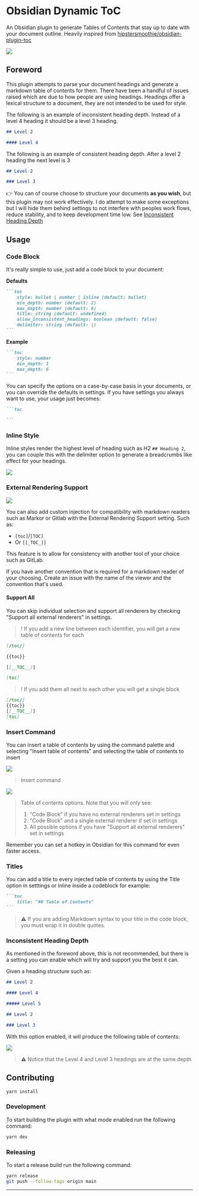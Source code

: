 # Obsidian Dynamic ToC

An Obsidian plugin to generate Tables of Contents that stay up to date with your document outline. Heavily inspired from [hipstersmoothie/obsidian-plugin-toc](https://github.com/hipstersmoothie/obsidian-plugin-toc)

![](media/screenshot.jpg)

## Foreword

This plugin attempts to parse your document headings and generate a markdown table of contents for them. There have been a handful of issues raised which are due to how people are using headings. Headings offer a lexical structure to a document, they are not intended to be used for style.

The following is an example of inconsistent heading depth. Instead of a level 4 heading it should be a level 3 heading.

```md
## Level 2

#### Level 4
```

The following is an example of consistent heading depth. After a level 2 heading the next level is 3

```md
## Level 2

### Level 3
```

👉 You can of course choose to structure your documents **as you wish**, but this plugin may not work effectively. I do attempt to make some exceptions but I will hide them behind settings to not interfere with peoples work flows, reduce stability, and to keep development time low. See [Inconsistent Heading Depth](#inconsistent-heading-depth)

## Usage

### Code Block

It's really simple to use, just add a code block to your document:

**Defaults**

````markdown
```toc
	style: bullet | number | inline (default: bullet)
	min_depth: number (default: 2)
	max_depth: number (default: 6)
	title: string (default: undefined)
	allow_inconsistent_headings: boolean (default: false)
	delimiter: string (default: |)
```
````

**Example**

````markdown
```toc
	style: number
	min_depth: 1
	max_depth: 6
```
````

You can specify the options on a case-by-case basis in your documents, or you can override the defaults in settings. If you have settings you always want to use, your usage just becomes:

````markdown
```toc

```
````

### Inline Style

Inline styles render the highest level of heading such as H2 `## Heading 2`, you can couple this with the delimiter option to generate a breadcrumbs like effect for your headings.

![](media/inline-headings.jpg)

### External Rendering Support

![](media/settings.jpg)

You can also add custom injection for compatibility with markdown readers such as Markor or Gitlab with the External Rendering Support setting. Such as:

- `[toc]`/`[TOC]`
- Or `[[_TOC_]]`

This feature is to allow for consistency with another tool of your choice such as GitLab.

If you have another convention that is required for a markdown reader of your choosing. Create an issue with the name of the viewer and the convention that's used.

#### Support All

You can skip individual selection and support all renderers by checking "Support all external renderers" in settings.

> ! If you add a new line between each identifier, you will get a new table of contents for each

```markdown
[/toc/]

{{toc}}

[[__TOC__]]

[toc]
```

> ! If you add them all next to each other you will get a single block

```markdown
[/toc/]
{{toc}}
[[__TOC__]]
[toc]
```

### Insert Command

You can insert a table of contents by using the command palette and selecting "Insert table of contents" and selecting the table of contents to insert

![](media/toc-command.jpg)

> Insert command

![](media/toc-command-options.jpg)

> Table of contents options.
> Note that you will only see:
>
> 1. "Code Block" if you have no external renderers set in settings
> 2. "Code Block" and a single external renderer if set in settings
> 3. All possible options if you have "Support all external renderers" set in settings

Remember you can set a hotkey in Obsidian for this command for even faster access.

### Titles

You can add a title to every injected table of contents by using the Title option in setttings or inline inside a codeblock for example:

````markdown
```toc
	title: "## Table of Contents"
```
````

> ⚠️ If you are adding Markdown syntax to your title in the code block, you must wrap it in double quotes.

### Inconsistent Heading Depth

As mentioned in the foreword above, this is not recommended, but there is a setting you can enable which will try and support you the best it can.

Given a heading structure such as:

```md
## Level 2

#### Level 4

##### Level 5

## Level 2

### Level 3
```

With this option enabled, it will produce the following table of contents:

![](media/inconsistent-heading-depth.jpg)

> ⚠️ Notice that the Level 4 and Level 3 headings are at the same depth

## Contributing

```bash
yarn install
```

### Development

To start building the plugin with what mode enabled run the following command:

```bash
yarn dev
```

### Releasing

To start a release build run the following command:

```bash
yarn release
git push --follow-tags origin main
```

---
